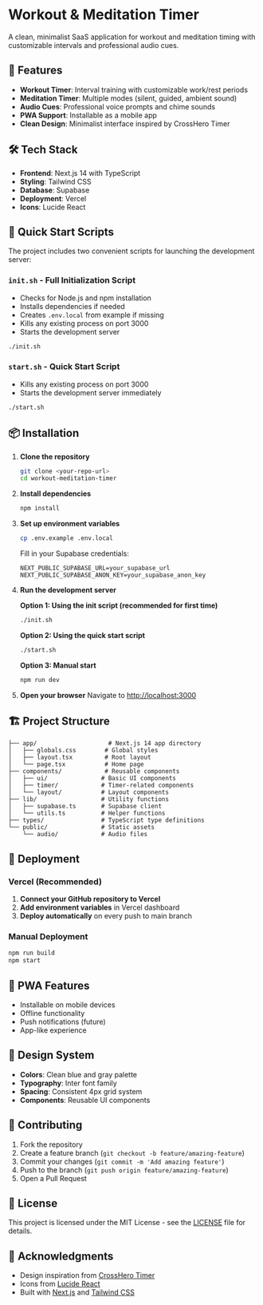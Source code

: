 # Workout & Meditation Timer

A clean, minimalist SaaS application for workout and meditation timing with customizable intervals and professional audio cues.

## 🚀 Features

- **Workout Timer**: Interval training with customizable work/rest periods
- **Meditation Timer**: Multiple modes (silent, guided, ambient sound)
- **Audio Cues**: Professional voice prompts and chime sounds
- **PWA Support**: Installable as a mobile app
- **Clean Design**: Minimalist interface inspired by CrossHero Timer

## 🛠️ Tech Stack

- **Frontend**: Next.js 14 with TypeScript
- **Styling**: Tailwind CSS
- **Database**: Supabase
- **Deployment**: Vercel
- **Icons**: Lucide React

## 🚀 Quick Start Scripts

The project includes two convenient scripts for launching the development server:

### `init.sh` - Full Initialization Script
- Checks for Node.js and npm installation
- Installs dependencies if needed
- Creates `.env.local` from example if missing
- Kills any existing process on port 3000
- Starts the development server

```bash
./init.sh
```

### `start.sh` - Quick Start Script
- Kills any existing process on port 3000
- Starts the development server immediately

```bash
./start.sh
```

## 📦 Installation

1. **Clone the repository**
   ```bash
   git clone <your-repo-url>
   cd workout-meditation-timer
   ```

2. **Install dependencies**
   ```bash
   npm install
   ```

3. **Set up environment variables**
   ```bash
   cp .env.example .env.local
   ```
   
   Fill in your Supabase credentials:
   ```env
   NEXT_PUBLIC_SUPABASE_URL=your_supabase_url
   NEXT_PUBLIC_SUPABASE_ANON_KEY=your_supabase_anon_key
   ```

4. **Run the development server**
   
   **Option 1: Using the init script (recommended for first time)**
   ```bash
   ./init.sh
   ```
   
   **Option 2: Using the quick start script**
   ```bash
   ./start.sh
   ```
   
   **Option 3: Manual start**
   ```bash
   npm run dev
   ```

5. **Open your browser**
   Navigate to [http://localhost:3000](http://localhost:3000)

## 🏗️ Project Structure

```
├── app/                    # Next.js 14 app directory
│   ├── globals.css        # Global styles
│   ├── layout.tsx         # Root layout
│   └── page.tsx           # Home page
├── components/            # Reusable components
│   ├── ui/               # Basic UI components
│   ├── timer/            # Timer-related components
│   └── layout/           # Layout components
├── lib/                  # Utility functions
│   ├── supabase.ts       # Supabase client
│   └── utils.ts          # Helper functions
├── types/                # TypeScript type definitions
└── public/               # Static assets
    └── audio/            # Audio files
```

## 🚀 Deployment

### Vercel (Recommended)

1. **Connect your GitHub repository to Vercel**
2. **Add environment variables** in Vercel dashboard
3. **Deploy automatically** on every push to main branch

### Manual Deployment

```bash
npm run build
npm start
```

## 📱 PWA Features

- Installable on mobile devices
- Offline functionality
- Push notifications (future)
- App-like experience

## 🎨 Design System

- **Colors**: Clean blue and gray palette
- **Typography**: Inter font family
- **Spacing**: Consistent 4px grid system
- **Components**: Reusable UI components

## 🤝 Contributing

1. Fork the repository
2. Create a feature branch (`git checkout -b feature/amazing-feature`)
3. Commit your changes (`git commit -m 'Add amazing feature'`)
4. Push to the branch (`git push origin feature/amazing-feature`)
5. Open a Pull Request

## 📄 License

This project is licensed under the MIT License - see the [LICENSE](LICENSE) file for details.

## 🙏 Acknowledgments

- Design inspiration from [CrossHero Timer](https://timer.crosshero.com/)
- Icons from [Lucide React](https://lucide.dev/)
- Built with [Next.js](https://nextjs.org/) and [Tailwind CSS](https://tailwindcss.com/) 